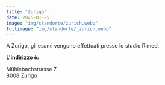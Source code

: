 ```yaml
---
title: "Zurigo"
date: 2025-01-25
image: "img/standorte/zurich.webp"
fullimage: "img/standorte/_zurich.webp"
---
```


A Zurigo, gli esami vengono effettuati presso lo studio Rimed.

**L'indirizzo è:**

Mühlebachstrasse 7  
8008 Zurigo
